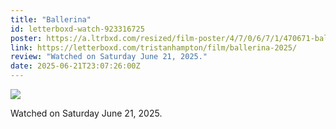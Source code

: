 ```yaml
---
title: "Ballerina"
id: letterboxd-watch-923316725
poster: https://a.ltrbxd.com/resized/film-poster/4/7/0/6/7/1/470671-ballerina-2025-0-600-0-900-crop.jpg?v=20977cf74a
link: https://letterboxd.com/tristanhampton/film/ballerina-2025/
review: "Watched on Saturday June 21, 2025."
date: 2025-06-21T23:07:26:00Z
---
```

 <p><img src="https://a.ltrbxd.com/resized/film-poster/4/7/0/6/7/1/470671-ballerina-2025-0-600-0-900-crop.jpg?v=20977cf74a"/></p> <p>Watched on Saturday June 21, 2025.</p>